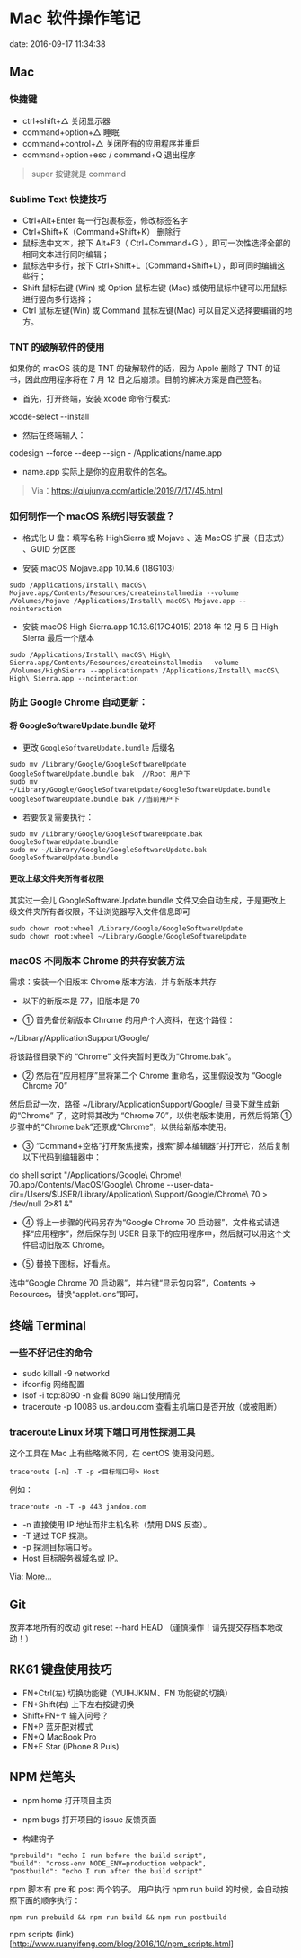 # Mac 软件操作笔记

date: 2016-09-17 11:34:38

## Mac

### 快捷键

- ctrl+shift+△ 关闭显示器
- command+option+△ 睡眠
- command+control+△ 关闭所有的应用程序并重启
- command+option+esc / command+Q 退出程序

> super 按键就是 command

### Sublime Text 快捷技巧

- Ctrl+Alt+Enter 每一行包裹标签，修改标签名字
- Ctrl+Shift+K（Command+Shift+K） 删除行
- 鼠标选中文本，按下 Alt+F3（ Ctrl+Command+G ），即可一次性选择全部的相同文本进行同时编辑；
- 鼠标选中多行，按下 Ctrl+Shift+L（Command+Shift+L），即可同时编辑这些行；
- Shift 鼠标右键 (Win) 或 Option 鼠标左键 (Mac) 或使用鼠标中键可以用鼠标进行竖向多行选择；
- Ctrl 鼠标左键(Win) 或 Command 鼠标左键(Mac) 可以自定义选择要编辑的地方。

### TNT 的破解软件的使用

如果你的 macOS 装的是 TNT 的破解软件的话，因为 Apple 删除了 TNT 的证书，因此应用程序将在 7 月 12 日之后崩溃。目前的解决方案是自己签名。

- 首先，打开终端，安装 xcode 命令行模式:

xcode-select --install

- 然后在终端输入：

codesign --force --deep --sign - /Applications/name.app

- name.app 实际上是你的应用软件的包名。

> Via：https://qiujunya.com/article/2019/7/17/45.html

### 如何制作一个 macOS 系统引导安装盘？

- 格式化 U 盘：填写名称 HighSierra 或 Mojave 、选 MacOS 扩展（日志式） 、GUID 分区图

- 安装 macOS Mojave.app 10.14.6 (18G103)

```
sudo /Applications/Install\ macOS\ Mojave.app/Contents/Resources/createinstallmedia --volume /Volumes/Mojave /Applications/Install\ macOS\ Mojave.app --nointeraction
```

- 安装 macOS High Sierra.app 10.13.6(17G4015) 2018 年 12 月 5 日 High Sierra 最后一个版本

```
sudo /Applications/Install\ macOS\ High\ Sierra.app/Contents/Resources/createinstallmedia --volume /Volumes/HighSierra --applicationpath /Applications/Install\ macOS\ High\ Sierra.app --nointeraction
```

### 防止 Google Chrome 自动更新：

#### 将 GoogleSoftwareUpdate.bundle 破坏

- 更改 `GoogleSoftwareUpdate.bundle` 后缀名

```
sudo mv /Library/Google/GoogleSoftwareUpdate GoogleSoftwareUpdate.bundle.bak  //Root 用户下
sudo mv ~/Library/Google/GoogleSoftwareUpdate/GoogleSoftwareUpdate.bundle  GoogleSoftwareUpdate.bundle.bak //当前用户下
```

- 若要恢复需要执行：

```
sudo mv /Library/Google/GoogleSoftwareUpdate.bak GoogleSoftwareUpdate.bundle
sudo mv ~/Library/Google/GoogleSoftwareUpdate.bak GoogleSoftwareUpdate.bundle
```

#### 更改上级文件夹所有者权限

其实过一会儿 GoogleSoftwareUpdate.bundle 文件又会自动生成，于是更改上级文件夹所有者权限，不让浏览器写入文件信息即可

```
sudo chown root:wheel /Library/Google/GoogleSoftwareUpdate
sudo chown root:wheel ~/Library/Google/GoogleSoftwareUpdate
```

### macOS 不同版本 Chrome 的共存安装方法

需求：安装一个旧版本 Chrome 版本方法，并与新版本共存

- 以下的新版本是 77，旧版本是 70

* ① 首先备份新版本 Chrome 的用户个人资料，在这个路径：

~/Library/ApplicationSupport/Google/

将该路径目录下的 “Chrome” 文件夹暂时更改为“Chrome.bak”。

- ② 然后在“应用程序”里将第二个 Chrome 重命名，这里假设改为 “Google Chrome 70”

然后启动一次，路径 ~/Library/ApplicationSupport/Google/ 目录下就生成新的“Chrome” 了，这时将其改为 “Chrome 70”，以供老版本使用，再然后将第 ① 步骤中的“Chrome.bak”还原成“Chrome”，以供给新版本使用。

- ③ “Command+空格”打开聚焦搜索，搜索"脚本编辑器”并打开它，然后复制以下代码到编辑器中：

do shell script "/Applications/Google\\ Chrome\\ 70.app/Contents/MacOS/Google\\ Chrome --user-data-dir=/Users/$USER/Library/Application\\ Support/Google/Chrome\\ 70 > /dev/null 2>&1 &"

- ④ 将上一步骤的代码另存为“Google Chrome 70 启动器”，文件格式请选择“应用程序”，然后保存到 USER 目录下的应用程序中，然后就可以用这个文件启动旧版本 Chrome。

- ⑤ 替换下图标，好看点。

选中“Google Chrome 70 启动器”，并右键“显示包内容”，Contents → Resources，替换“applet.icns”即可。

## 终端 Terminal

### 一些不好记住的命令

- sudo killall -9 networkd
- ifconfig 网络配置
- lsof -i tcp:8090 -n 查看 8090 端口使用情况
- traceroute -p 10086 us.jandou.com 查看主机端口是否开放（或被阻断）

### traceroute Linux 环境下端口可用性探测工具

这个工具在 Mac 上有些略微不同，在 centOS 使用没问题。

`traceroute [-n] -T -p <目标端口号> Host`

例如：

`traceroute -n -T -p 443 jandou.com`

- -n 直接使用 IP 地址而非主机名称（禁用 DNS 反查）。
- -T 通过 TCP 探测。
- -p 探测目标端口号。
- Host 目标服务器域名或 IP。

Via: [More...](https://www.alibabacloud.com/help/zh/faq-detail/40572.htm)

## Git

放弃本地所有的改动 git reset --hard HEAD （谨慎操作！请先提交存档本地改动！）

## RK61 键盘使用技巧

- FN+Ctrl(左) 切换功能键（YUIHJKNM、FN 功能键的切换）
- FN+Shift(右) 上下左右按键切换
- Shift+FN+↑ 输入问号？
- FN+P 蓝牙配对模式
- FN+Q MacBook Pro
- FN+E Star (iPhone 8 Puls)

## NPM 烂笔头

- npm home 打开项目主页
- npm bugs 打开项目的 issue 反馈页面

- 构建钩子

```
"prebuild": "echo I run before the build script",
"build": "cross-env NODE_ENV=production webpack",
"postbuild": "echo I run after the build script"
```

npm 脚本有 pre 和 post 两个钩子。
用户执行 npm run build 的时候，会自动按照下面的顺序执行：

```
npm run prebuild && npm run build && npm run postbuild
```

npm scripts (link)[http://www.ruanyifeng.com/blog/2016/10/npm_scripts.html]
